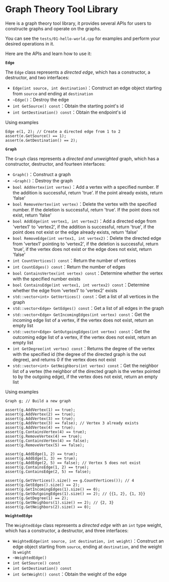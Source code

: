 # Graph Theory Tool Library
Here is a graph theory tool library, it provides several APIs for users to constructe graphs and operate on the graphs.

You can see the ```tests/01-hello-world.cpp``` for examples and perform your desired operations in it.

Here are the APIs and learn how to use it:

**```Edge```**

The ```Edge``` class represents a *directed edge*, which has a constructor, a destructor, and two interfaces:

- `Edge(int source, int destination)`：Construct an edge object starting from ```source``` and ending at ```destination```
- `~Edge()`：Destroy the edge
- `int GetSource() const`：Obtain the starting point's id
- `int GetDestination() const`：Obtain the endpoint's id

Using examples

```
Edge e(1, 2); // Create a directed edge from 1 to 2
assert(e.GetSource() == 1);
assert(e.GetDestination() == 2);
```

**```Graph```**

The ```Graph``` class represents a *directed and unweighted* graph, which has a constructor, destructor, and fourteen interfaces:

- `Graph()`：Construct a graph
- `~Graph()`：Destroy the graph
- `bool AddVertex(int vertex)`：Add a vertex with a specified number. If the addition is successful, return 'true'. If the point already exists, return 'false'
- `bool RemoveVertex(int vertex)`：Delete the vertex with the specified number. If the deletion is successful, return 'true'. If the point does not exist, return 'false'
- `bool AddEdge(int vertex1, int vertex2)`：Add a directed edge from 'vertex1' to 'vertex2', if the addition is successful, return 'true', if the point does not exist or the edge already exists, return 'false'
- `bool RemoveEdge(int vertex1, int vertex2)`：Delete the directed edge from 'vertex1' pointing to 'vertex2', if the deletion is successful, return 'true', if the vertex does not exist or the edge does not exist, return 'false'
- `int CountVertices() const`：Return the number of vertices
- `int CountEdges() const`：Return the number of edges
- `bool ContainsVertex(int vertex) const`：Determine whether the vertex with the specified number exists
- `bool ContainsEdge(int vertex1, int vertex2) const`：Determine whether the edge from 'vertex1' to 'vertex2' exists
- `std::vector<int> GetVertices() const`：Get a list of all vertices in the graph
- `std::vector<Edge> GetEdges() const`：Get a list of all edges in the graph
- `std::vector<Edge> GetIncomingEdges(int vertex) const`：Get the incoming edge list of a vertex, if the vertex does not exist, return an empty list
- `std::vector<Edge> GetOutgoingEdges(int vertex) const`：Get the outcoming edge list of a vertex, if the vertex does not exist, return an empty list
- `int GetDegree(int vertex) const`：Returns the degree of the vertex with the specified id (the degree of the directed graph is the out degree), and returns 0 if the vertex does not exist
- `std::vector<int> GetNeighbors(int vertex) const`：Get the neighbor list of a vertex (the neighbor of the directed graph is the vertex pointed to by the outgoing edge), if the vertex does not exist, return an empty list

Using examples

```
Graph g; // Build a new graph

assert(g.AddVertex(1) == true);
assert(g.AddVertex(2) == true);
assert(g.AddVertex(3) == true);
assert(g.AddVertex(3) == false); // Vertex 3 already exists
assert(g.AddVertex(4) == true);
assert(g.ContainsVertex(4) == true);
assert(g.RemoveVertex(4) == true);
assert(g.ContainsVertex(4) == false);
assert(g.RemoveVertex(5) == false);

assert(g.AddEdge(1, 2) == true);
assert(g.AddEdge(1, 3) == true);
assert(g.AddEdge(2, 5) == false); // Vertex 5 does not exist
assert(g.ContainsEdge(1, 2) == true);
assert(g.ContainsEdge(2, 5) == false);

assert(g.GetVertices().size() == g.CountVertices()); // 4
assert(g.GetEdges().size() == 2);
assert(g.GetIncomingEdges(1).size() == 0);
assert(g.GetOutgoingEdges(1).size() == 2); // {{1, 2}, {1, 3}}
assert(g.GetDegree(1) == 2);
assert(g.GetNeighbors(1).size() == 2); // {2, 3}
assert(g.GetNeighbors(2).size() == 0);
```

**```WeightedEdge```**

The ```WeightedEdge``` class represents a *directed edge* with an `int` type weight, which has a constructor, a destructor, and three interfaces:

- `WeightedEdge(int source, int destination, int weight)`：Construct an edge object starting from `source`, ending at `destination`, and the weight is `weight`
- `~WeightedEdge()`
- `int GetSource() const`
- `int GetDestination() const`
- `int GetWeight() const`：Obtain the weight of the edge
